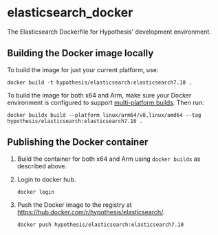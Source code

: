 # elasticsearch_docker

The Elasticsearch Dockerfile for Hypothesis' development environment.

## Building the Docker image locally

To build the image for just your current platform, use:

```
docker build -t hypothesis/elasticsearch:elasticsearch7.10 .
```

To build the image for both x64 and Arm, make sure your Docker environment is
configured to support [multi-platform
builds](https://docs.docker.com/build/building/multi-platform/). Then run:

```
docker buildx build --platform linux/arm64/v8,linux/amd64 --tag hypothesis/elasticsearch:elasticsearch7.10 .
```

## Publishing the Docker container

1. Build the container for both x64 and Arm using `docker buildx` as described
   above.

2. Login to docker hub.

   ```
   docker login
   ```

3. Push the Docker image to the registry at https://hub.docker.com/r/hypothesis/elasticsearch/.

   ```
   docker push hypothesis/elasticsearch:elasticsearch7.10
   ```
